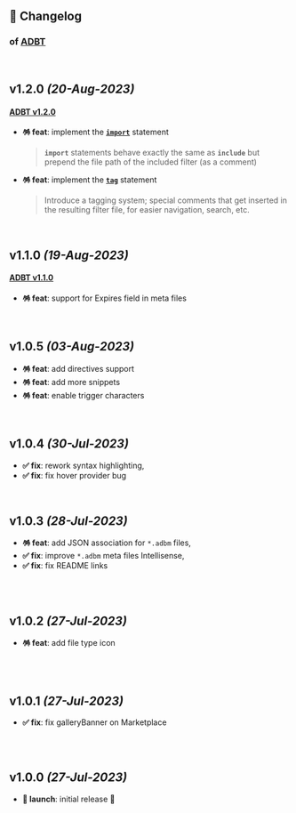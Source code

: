 ## 📒 Changelog

### of [ADBT](https://github.com/igorskyflyer/vscode-adbt)

<br>

## v1.2.0 _(20-Aug-2023)_

#### [ADBT v1.2.0](https://github.com/igorskyflyer/file-format-adbt/releases/tag/v1.2.0)

- **🪅 feat**: implement the **[`import`](https://github.com/igorskyflyer/file-format-adbt/blob/v1.2.0/README.md#import)** statement
  > **`import`** statements behave exactly the same as **`include`** but prepend the file path of the included filter (as a comment)
- **🪅 feat**: implement the **[`tag`](https://github.com/igorskyflyer/file-format-adbt/blob/v1.2.0/README.md#tag)** statement
  > Introduce a tagging system; special comments that get inserted in the resulting filter file, for easier navigation, search, etc.

<br>

## v1.1.0 _(19-Aug-2023)_

#### [ADBT v1.1.0](https://github.com/igorskyflyer/file-format-adbt/releases/tag/v1.1.0)

- **🪅 feat**: support for Expires field in meta files

<br>

## v1.0.5 _(03-Aug-2023)_

- **🪅 feat**: add directives support
- **🪅 feat**: add more snippets
- **🪅 feat**: enable trigger characters

<br>

## v1.0.4 _(30-Jul-2023)_

- **✅ fix**: rework syntax highlighting,
- **✅ fix**: fix hover provider bug

<br>

## v1.0.3 _(28-Jul-2023)_

- **🪅 feat**: add JSON association for `*.adbm` files,
- **✅ fix**: improve `*.adbm` meta files Intellisense,
- **✅ fix**: fix README links

<br>
<br>

## v1.0.2 _(27-Jul-2023)_

- **🪅 feat**: add file type icon

<br>
<br>

## v1.0.1 _(27-Jul-2023)_

- **✅ fix**: fix galleryBanner on Marketplace

<br>
<br>

## v1.0.0 _(27-Jul-2023)_

- **🚀 launch**: initial release 🎉

